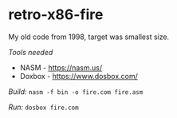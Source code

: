 # retro-x86-fire

My old code from 1998, target was smallest size.

*Tools needed*
- NASM - https://nasm.us/
- Doxbox - https://www.dosbox.com/

*Build:*
`nasm -f bin -o fire.com fire.asm`

*Run:*
`dosbox fire.com`

